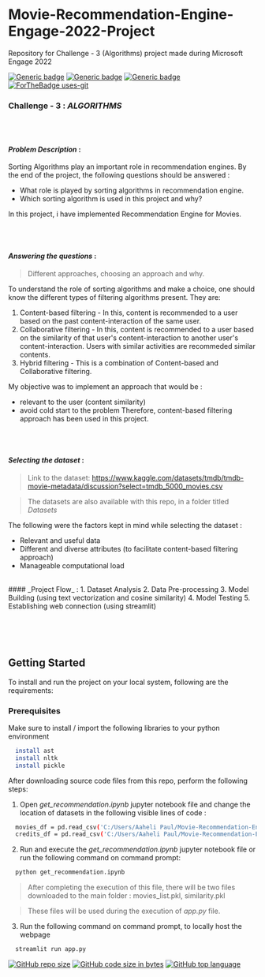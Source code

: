 # Movie-Recommendation-Engine-Engage-2022-Project
Repository for Challenge - 3 (Algorithms) project made during Microsoft Engage 2022

[![Generic badge](https://img.shields.io/badge/Engage-2022-Red.svg?style=for-the-badge)](https://acehacker.com/microsoft/engage2022/index.html) 
[![Generic badge](https://img.shields.io/badge/LinkedIn-Connect-blue.svg?style=for-the-badge&logo=linkedin&logoColor=white)](https://www.linkedin.com/in/aaheli-paul) 
[![Generic badge](https://img.shields.io/badge/Python-Language-blue.svg?style=for-the-badge)](https://github.com/aaheli-paul/Movie-Recommendation-Engine-Engage-2022-Project) 
[![ForTheBadge uses-git](http://ForTheBadge.com/images/badges/uses-git.svg)](https://GitHub.com/)

### Challenge - 3 : *ALGORITHMS* 


<br><br>
<!-- ABOUT THE PROJECT -->
#### **_Problem Description_** : 
Sorting Algorithms play an important role in recommendation engines. By the end of the project, the following questions should be answered :
- What role is played by sorting algorithms in recommendation engine.
- Which sorting algorithm is used in this project and why?

In this project, i have implemented Recommendation Engine for Movies.


<br><br>
<!-- APPROACH : WHAT AND WHY -->
#### **_Answering the questions_** :
> Different approaches, choosing an approach and why.

To understand the role of sorting algorithms and make a choice, one should know the different types of filtering algorithms present. They are:
1. Content-based filtering - In this, content is recommended to a user based on the past content-interaction of the same user.
2. Collaborative filtering - In this, content is recommended to a user based on the similarity of that user's content-interaction to another user's content-interaction. Users with similar activities are recommeded similar contents.
3. Hybrid filtering - This is a combination of Content-based and Collaborative filtering.

My objective was to implement an approach that would be :
- relevant to the user (content similarity)
- avoid cold start to the problem
Therefore, content-based filtering approach has been used in this project.


<br><br>
<!-- PROJECT PLANNING AND TRAJECTORY -->
#### _Selecting the dataset_ :
> Link to the dataset: https://www.kaggle.com/datasets/tmdb/tmdb-movie-metadata/discussion?select=tmdb_5000_movies.csv

> The datasets are also available with this repo, in a folder titled *Datasets*

The following were the factors kept in mind while selecting the dataset :
- Relevant and useful data
- Different and diverse attributes (to facilitate content-based filtering approach)
- Manageable computational load

<br>
#### _Project Flow_ :
1. Dataset Analysis
2. Data Pre-processing
3. Model Building (using text vectorization and cosine similarity)
4. Model Testing
5. Establishing web connection (using streamlit)



<br><br><br>
<!-- INSTALLATIONS -->

## Getting Started
To install and run the project on your local system, following are the requirements:

### Prerequisites
Make sure to install / import the following libraries to your python environment
```sh
  install ast
  install nltk
  install pickle
```

After downloading source code files from this repo, perform the following steps:

1. Open *get_recommendation.ipynb* jupyter notebook file and change the location of datasets in the following visible lines of code :

```sh
  movies_df = pd.read_csv('C:/Users/Aaheli Paul/Movie-Recommendation-Engine-Engage-2022-Project/Datasets/tmdb_5000_movies.csv')
  credits_df = pd.read_csv('C:/Users/Aaheli Paul/Movie-Recommendation-Engine-Engage-2022-Project/Datasets/tmdb_5000_credits.csv')
```

2. Run and execute the *get_recommendation.ipynb* jupyter notebook file or run the following command on command prompt:

```sh
  python get_recommendation.ipynb
```
> After completing the execution of this file, there will be two files downloaded to the main folder : movies_list.pkl, similarity.pkl

> These files will be used during the execution of *app.py* file.

3. Run the following command on command prompt, to locally host the webpage

```sh
  streamlit run app.py
```


[![GitHub repo size](https://img.shields.io/github/repo-size/aaheli-paul/Movie-Recommendation-Engine-Engage-2022-Project.svg?logo=github&style=social)](https://github.com/aaheli-paul)
[![GitHub code size in bytes](https://img.shields.io/github/languages/code-size/aaheli-paul/Movie-Recommendation-Engine-Engage-2022-Project.svg?logo=git&style=social)](https://github.com/aaheli-paul/)
[![GitHub top language](https://img.shields.io/github/languages/top/aaheli-paul/Movie-Recommendation-Engine-Engage-2022-Project.svg?logo=python&style=social)](https://github.com/aaheli-paul)
